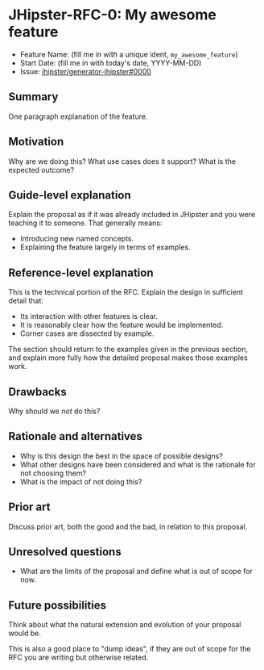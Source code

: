 # JHipster-RFC-0: My awesome feature
<!-- This is a RFC template based on the Rust RFC process but simplified: https://github.com/rust-lang/rfcs/ -->

- Feature Name: (fill me in with a unique ident, `my_awesome_feature`)
- Start Date: (fill me in with today's date, YYYY-MM-DD)
- Issue: [jhipster/generator-jhipster#0000](https://github.com/jhipster/generator-jhipster/0000)

## Summary

[summary]: #summary

One paragraph explanation of the feature.

## Motivation

[motivation]: #motivation

Why are we doing this? What use cases does it support? What is the expected outcome?

## Guide-level explanation

[guide-level-explanation]: #guide-level-explanation

Explain the proposal as if it was already included in JHipster and you were teaching it to someone. That generally means:

- Introducing new named concepts.
- Explaining the feature largely in terms of examples.

## Reference-level explanation

[reference-level-explanation]: #reference-level-explanation

This is the technical portion of the RFC. Explain the design in sufficient detail that:

- Its interaction with other features is clear.
- It is reasonably clear how the feature would be implemented.
- Corner cases are dissected by example.

The section should return to the examples given in the previous section, and explain more fully how the detailed proposal makes those examples work.

## Drawbacks

[drawbacks]: #drawbacks

Why should we _not_ do this?

## Rationale and alternatives

[rationale-and-alternatives]: #rationale-and-alternatives

- Why is this design the best in the space of possible designs?
- What other designs have been considered and what is the rationale for not choosing them?
- What is the impact of not doing this?

## Prior art

[prior-art]: #prior-art

Discuss prior art, both the good and the bad, in relation to this proposal.

## Unresolved questions

[unresolved-questions]: #unresolved-questions

- What are the limits of the proposal and define what is out of scope for now.

## Future possibilities

[future-possibilities]: #future-possibilities

Think about what the natural extension and evolution of your proposal would
be.

This is also a good place to "dump ideas", if they are out of scope for the
RFC you are writing but otherwise related.
